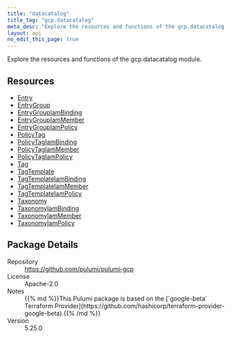 ```yaml
---
title: "datacatalog"
title_tag: "gcp.datacatalog"
meta_desc: "Explore the resources and functions of the gcp.datacatalog module."
layout: api
no_edit_this_page: true
---
```


<!-- WARNING: this file was generated by Pulumi Docs Generator. -->
<!-- Do not edit by hand unless you're certain you know what you are doing! -->

Explore the resources and functions of the gcp.datacatalog module.

<h2 id="resources">Resources</h2>
<ul class="api">
    <li><a href="entry" title="Entry"><span class="api-symbol api-symbol--resource"></span>Entry</a></li>
    <li><a href="entrygroup" title="EntryGroup"><span class="api-symbol api-symbol--resource"></span>EntryGroup</a></li>
    <li><a href="entrygroupiambinding" title="EntryGroupIamBinding"><span class="api-symbol api-symbol--resource"></span>EntryGroupIamBinding</a></li>
    <li><a href="entrygroupiammember" title="EntryGroupIamMember"><span class="api-symbol api-symbol--resource"></span>EntryGroupIamMember</a></li>
    <li><a href="entrygroupiampolicy" title="EntryGroupIamPolicy"><span class="api-symbol api-symbol--resource"></span>EntryGroupIamPolicy</a></li>
    <li><a href="policytag" title="PolicyTag"><span class="api-symbol api-symbol--resource"></span>PolicyTag</a></li>
    <li><a href="policytagiambinding" title="PolicyTagIamBinding"><span class="api-symbol api-symbol--resource"></span>PolicyTagIamBinding</a></li>
    <li><a href="policytagiammember" title="PolicyTagIamMember"><span class="api-symbol api-symbol--resource"></span>PolicyTagIamMember</a></li>
    <li><a href="policytagiampolicy" title="PolicyTagIamPolicy"><span class="api-symbol api-symbol--resource"></span>PolicyTagIamPolicy</a></li>
    <li><a href="tag" title="Tag"><span class="api-symbol api-symbol--resource"></span>Tag</a></li>
    <li><a href="tagtemplate" title="TagTemplate"><span class="api-symbol api-symbol--resource"></span>TagTemplate</a></li>
    <li><a href="tagtemplateiambinding" title="TagTemplateIamBinding"><span class="api-symbol api-symbol--resource"></span>TagTemplateIamBinding</a></li>
    <li><a href="tagtemplateiammember" title="TagTemplateIamMember"><span class="api-symbol api-symbol--resource"></span>TagTemplateIamMember</a></li>
    <li><a href="tagtemplateiampolicy" title="TagTemplateIamPolicy"><span class="api-symbol api-symbol--resource"></span>TagTemplateIamPolicy</a></li>
    <li><a href="taxonomy" title="Taxonomy"><span class="api-symbol api-symbol--resource"></span>Taxonomy</a></li>
    <li><a href="taxonomyiambinding" title="TaxonomyIamBinding"><span class="api-symbol api-symbol--resource"></span>TaxonomyIamBinding</a></li>
    <li><a href="taxonomyiammember" title="TaxonomyIamMember"><span class="api-symbol api-symbol--resource"></span>TaxonomyIamMember</a></li>
    <li><a href="taxonomyiampolicy" title="TaxonomyIamPolicy"><span class="api-symbol api-symbol--resource"></span>TaxonomyIamPolicy</a></li>
</ul>

<h2 id="package-details">Package Details</h2>
<dl class="package-details">
	<dt>Repository</dt>
	<dd><a href="https://github.com/pulumi/pulumi-gcp">https://github.com/pulumi/pulumi-gcp</a></dd>
	<dt>License</dt>
	<dd>Apache-2.0</dd>
	<dt>Notes</dt>
	<dd>{{% md %}}This Pulumi package is based on the [`google-beta` Terraform Provider](https://github.com/hashicorp/terraform-provider-google-beta).{{% /md %}}</dd>
	<dt>Version</dt>
	<dd>5.25.0</dd>
</dl>

